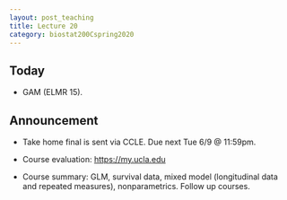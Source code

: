```yaml
---
layout: post_teaching
title: Lecture 20
category: biostat200Cspring2020
---
```


## Today

* GAM (ELMR 15).

## Announcement

* Take home final is sent via CCLE. Due next Tue 6/9 @ 11:59pm.
    
* Course evaluation: <https://my.ucla.edu>

* Course summary: GLM, survival data, mixed model (longitudinal data and repeated measures), nonparametrics. Follow up courses. 
